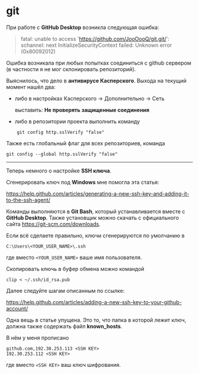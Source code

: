 # git

При работе с **GitHub Desktop** возникла следующая ошибка:
>fatal: unable to access 'https://github.com/JooOooQ/git.git/': schannel: next InitializeSecurityContext failed: Unknown error (0x80092012)

Ошибка возникала при любых попытках соединиться с github сервером (в частности я не мог склонировать репозиторий).

Выяснилось, что дело в **антивирусе Касперского**. Выхода на текущий момент нашёл два:
- либо в настройках Касперского -> Дополнительно -> Сеть

    выставить: **Не проверять защищенные соединения**
- либо в репозитории проекта выполнить команду
```shell    
    git config http.sslVerify "false"
```

Также есть глобальный флаг для всех репозиториев, команда
```shell
git config --global http.sslVerify "false"
```
-----------------------------
Теперь немного о настройке **SSH ключа**.

Сгенерировать ключ под **Windows** мне помогла эта статья:

https://help.github.com/articles/generating-a-new-ssh-key-and-adding-it-to-the-ssh-agent/

Команды выполняются в **Git Bash**, который устанавливается вместе с **GitHub Desktop**. Также установщик можно скачать с официального сайта https://git-scm.com/downloads.

Если всё сделаете правильно, ключи сгенерируются по умолчанию в
```
C:\Users\<YOUR_USER_NAME>\.ssh
```
где вместо `<YOUR_USER_NAME>` ваше имя пользователя.

Скопировать ключь в буфер обмена можно командой
```shell
clip < ~/.ssh/id_rsa.pub
```

Далее следуйте шагам описанным по ссылке:

https://help.github.com/articles/adding-a-new-ssh-key-to-your-github-account/

Одна вещь в статье упущена. Это то, что папка в которой лежит ключ, должна также содержать файл **known_hosts**.

В нём у меня прописано
```
github.com,192.30.253.113 <SSH KEY>
192.30.253.112 <SSH KEY>
```
где вместо `<SSH KEY>` ваш ключ шифрования.
